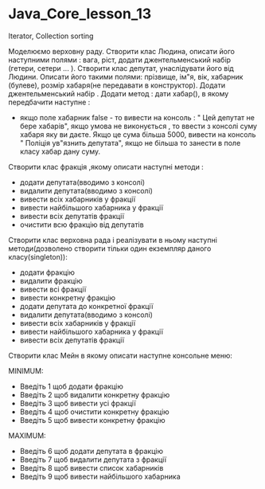 # Java_Core_lesson_13
Iterator, Collection sorting

Моделюємо верховну раду.
Створити клас Людина, описати його наступними полями : вага, ріст, додати джентельменський набір (гетери, сетери ... ). Створити клас депутат, унаслідувати його від Людини.
Описати його такими полями: прізвище, ім"я, вік, хабарник (булеве), розмір хабаря(не передавати в конструктор). Додати джентельменський набір . Додати метод : дати хабар(), в
якому передбачити наступне :
- якщо поле хабарник false - то вивести на консоль : " Цей депутат не бере хабарів", якщо умова не виконується , то ввести з консолі суму хабаря яку ви даєте. Якщо це сума більша 5000, вивести на консоль "
Поліція ув"язнить депутата", якщо не більша то занести в поле класу хабар дану суму.

Створити клас фракція ,якому описати наступні методи :
- додати депутата(вводимо з консолі)
- видалити депутата(вводимо з консолі)
- вивести всіх хабарників у фракції
- вивести найбільшого хабарника у фракції
- вивести всіх депутатів фракції
- очистити всю фракцію від депутатів

Створити клас верховна рада і реалізувати в ньому наступні методи(дозволено створити тільки один екземпляр даного класу(singleton)):
- додати фракцію
- видалити фракцію
- вивести всі фракції
- вивести конкретну фракцію
- додати депутата до конкретної фракції
- видалити депутата(вводимо з консолі)
- вивести всіх хабарників у фракції
- вивести найбільшого хабарника у фракції
- вивести всіх депутатів фракції

Створити клас Мейн в якому описати наступне консольне меню:

MINIMUM:
- Введіть 1 щоб додати фракцію
- Введіть 2 щоб видалити конкретну фракцію
- Введіть 3 щоб вивести усі  фракції
- Введіть 4 щоб очистити конкретну фракцію
- Введіть 5 щоб вивести конкретну фракцію

MAXIMUM:
- Введіть 6 щоб додати депутата в фракцію
- Введіть 7 щоб видалити депутата з фракції
- Введіть 8 щоб вивести список хабарників
- Введіть 9 щоб вивести найбільшого хабарника
